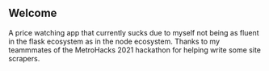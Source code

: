 

## Welcome

A price watching app that currently sucks due to myself not being as fluent in the flask ecosystem as in the node ecosystem. Thanks to my teammmates of the MetroHacks 2021 hackathon for helping write some site scrapers.